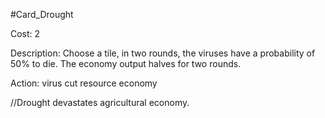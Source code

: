#Card_Drought

Cost: 2

Description: Choose a tile, in two rounds, the viruses have a probability of 50% to die. The economy output halves for two rounds.

Action:
virus
cut
resource
economy

//Drought devastates agricultural economy.
